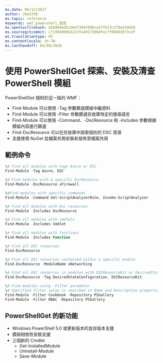```yaml
---
ms.date: 06/12/2017
author: JKeithB
ms.topic: reference
keywords: wmf,powershell,設定
ms.openlocfilehash: 82b8046d5cbb47300f090ce2ffbf3c279ed19458
ms.sourcegitcommit: cf195b090b3223fa4917206dfec7f0b603873cdf
ms.translationtype: HT
ms.contentlocale: zh-TW
ms.lasthandoff: 04/09/2018
---
```

# <a name="powershell-module-discovery-install-and-inventory-with-powershellget"></a>使用 PowerShellGet 探索、安裝及清查 PowerShell 模組

PowerShellGet 隨附於這一版的 WMF：
-   Find-Module 可以使用 -Tag 參數篩選模組中繼資料
-   Find-Module 可以使用 -Filter 參數篩選存放庫特定的搜尋語言
-   Find-Module 可以使用 -Command、-DscResource 和 -Includes 參數根據模組內容進行篩選
-   Find-DscResource 可以在存放庫中探索個別的 DSC 資源
-   支援使用 NuGet 從檔案共用安裝和發佈至檔案共用

## <a name="example-commands"></a>範例命令
```powershell
\# Find all modules with tags Azure or DSC
Find-Module -Tag Azure, DSC

\# Find modules with a specific DscResource
Find-Module -DscResource xFirewall

\#Find modules with specific commands
Find-Module -Command Get-ScriptAnalyzerRule, Invoke-ScriptAnalyzer

\# Find all modules with Dsc resources
Find-Module -Includes DscResource

\# Find all modules with cmdlets
Find-Module -Includes Cmdlet

\# Find all modules with functions
Find-Module -Includes Function

\# Find all DSC resources
Find-DscResource

\# Find all DSC resources contained within a specific module
Find-DscResource -ModuleName xNetworking

\# Find all DSC resources in modules with DSCResourceKit or DesiredStateConfiguration
Find-DscResource -Tag DesiredStateConfiguration, DSCResourceKit

\# Find modules using -Filter parameter
\# Specified filter value is searched in Name and Description properties
Find-Module -Filter Cookbook -Repository PSGallery
Find-Module -Filter RBAC -Repository PSGallery
```

## <a name="new-features-in-powershellget"></a>PowerShellGet 的新功能
-   Windows PowerShell 5.0 或更新版本的並存版本支援
-   模組相依性安裝支援
-   三個新的 Cmdlet
    -   Get-InstalledModule
    -   Uninstall-Module
    -   Save-Module